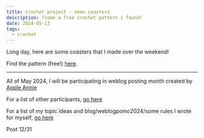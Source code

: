 ```yaml
---
title: crochet project - neon coasters
description: frome a free crochet pattern i found!
date: 2024-05-13
tags:
  - crochet
---
```


Long day, here are some coasters that I made over the weekend!


Find the pattern (free!) <a href="https://www.ravelry.com/patterns/library/citrus-coaster">here</a>.


---
All of May 2024, I will be participating in weblog posting month created by <a href="https://weblog.anniegreens.lol/weblog-posting-month-2024">Apple Annie</a>

For a list of other participants, <a href="https://weblog.anniegreens.lol/weblog-posting-month-2024/participators">go here</a>

For a list of my topic ideas and blog/weblogpomo2024/some rules I wrote for myself, <a href="/blog/weblogpomo2024">go here</a>

Post 12/31